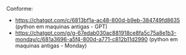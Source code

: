 Conforme:
- https://chatgpt.com/c/6813bf1a-ac48-800d-b9eb-384749fd8635 (python em maquinas antigas - GPT)
- https://chatgpt.com/g/g-67edab030ac881918ce8fa5c75a8e1b3-monday/c/681a3696-a5f4-800d-a771-c812b11d2990 (python em maquinas antigas - Monday)
